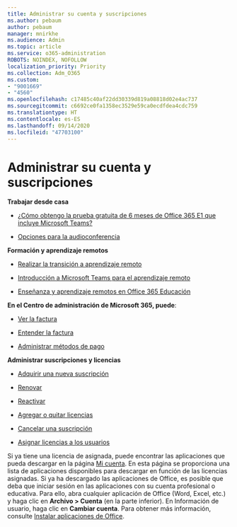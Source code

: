 ```yaml
---
title: Administrar su cuenta y suscripciones
ms.author: pebaum
author: pebaum
manager: mnirkhe
ms.audience: Admin
ms.topic: article
ms.service: o365-administration
ROBOTS: NOINDEX, NOFOLLOW
localization_priority: Priority
ms.collection: Adm_O365
ms.custom:
- "9001669"
- "4560"
ms.openlocfilehash: c17485c40af22dd30339d819a08818d02e4ac737
ms.sourcegitcommit: c6692ce0fa1358ec3529e59ca0ecdfdea4cdc759
ms.translationtype: HT
ms.contentlocale: es-ES
ms.lasthandoff: 09/14/2020
ms.locfileid: "47703100"
---
```

# <a name="manage-your-account-and-subscriptions"></a>Administrar su cuenta y suscripciones

**Trabajar desde casa**
- [¿Cómo obtengo la prueba gratuita de 6 meses de Office 365 E1 que incluye Microsoft Teams?](https://docs.microsoft.com/MicrosoftTeams/e1-trial-license)

- [Opciones para la audioconferencia](https://docs.microsoft.com/alchemyinsights/options-for-audio-conferencing)

**Formación y aprendizaje remotos**

- [Realizar la transición a aprendizaje remoto](https://www.microsoft.com/education/remote-learning)

- [Introducción a Microsoft Teams para el aprendizaje remoto](https://docs.microsoft.com/MicrosoftTeams/remote-learning-edu)

- [Enseñanza y aprendizaje remotos en Office 365 Educación](https://docs.microsoft.com/MicrosoftTeams/remote-learning-edu)

**En el Centro de administración de Microsoft 365, puede**: 

- [Ver la factura](https://docs.microsoft.com/microsoft-365/commerce/billing-and-payments/view-your-bill-or-invoice) 

- [Entender la factura](https://docs.microsoft.com/microsoft-365/commerce/billing-and-payments/understand-your-invoice)

- [Administrar métodos de pago](https://docs.microsoft.com/microsoft-365/commerce/billing-and-payments/manage-payment-methods)

**Administrar suscripciones y licencias** 

- [Adquirir una nueva suscripción](https://docs.microsoft.com/microsoft-365/commerce/subscriptions/upgrade-to-different-plan)

- [Renovar](https://docs.microsoft.com/microsoft-365/commerce/subscriptions/renew-your-subscription) 

- [Reactivar](https://docs.microsoft.com/microsoft-365/commerce/subscriptions/reactivate-your-subscription)

- [Agregar o quitar licencias](https://docs.microsoft.com/microsoft-365/commerce/licenses/buy-licenses)

- [Cancelar una suscripción](https://docs.microsoft.com/microsoft-365/commerce/subscriptions/cancel-your-subscription)

- [Asignar licencias a los usuarios](https://docs.microsoft.com/microsoft-365/admin/manage/assign-licenses-to-users)

Si ya tiene una licencia de asignada, puede encontrar las aplicaciones que pueda descargar en la página [Mi cuenta](https://portal.office.com/account/#installs). En esta página se proporciona una lista de aplicaciones disponibles para descargar en función de las licencias asignadas. Si ya ha descargado las aplicaciones de Office, es posible que deba que iniciar sesión en las aplicaciones con su cuenta profesional o educativa. Para ello, abra cualquier aplicación de Office (Word, Excel, etc.) y haga clic en **Archivo > Cuenta** (en la parte inferior). En Información de usuario, haga clic en **Cambiar cuenta**. Para obtener más información, consulte [Instalar aplicaciones de Office](https://docs.microsoft.com/microsoft-365/admin/setup/install-applications). 
